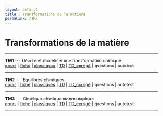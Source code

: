 ```yaml
---
layout: default
title : Transformations de la matière
permalink: /TM/
---
```


# Transformations de la matière

---

**TM1** --- Décrire et modéliser une transformation chimique  
<a href="/chimie_pcsi/cours/transformations_matiere/TM1/TM1_Cours.pdf" download>cours</a> | <a href="/chimie_pcsi/cours/transformations_matiere/TM1/TM1_Fiche.pdf" download>fiche</a> | <a href="/chimie_pcsi/cours/transformations_matiere/TM1/TM1_Classiques.pdf" download>classiques</a> | <a href="/chimie_pcsi/cours/transformations_matiere/TM1/TM1_td.pdf" download>TD</a> | <a href="/chimie_pcsi/cours/transformations_matiere/TM1/TM1_td-corr.pdf" download>TD_corrigé</a> | questions | autotest 

---


**TM2** --- Equilibres chimiques  
<a href="/chimie_pcsi/cours/transformations_matiere/TM2/TM2_Cours.pdf" download>cours</a> | <a href="/chimie_pcsi/cours/transformations_matiere/TM2/TM2_Fiche.pdf" download>fiche</a> | <a href="/chimie_pcsi/cours/transformations_matiere/TM2/TM2_Classiques.pdf" download>classiques</a> | <a href="/chimie_pcsi/cours/transformations_matiere/TM2/TM2_td.pdf" download>TD</a> | <a href="/chimie_pcsi/cours/transformations_matiere/TM2/TM2_td-corr.pdf" download>TD_corrigé</a> | questions | autotest

---

**TM3** --- Cinétique chimique macroscopique  
<a href="/chimie_pcsi/cours/transformations_matiere/TM3/TM3_Cours.pdf" download>cours</a> | <a href="/chimie_pcsi/cours/transformations_matiere/TM3/TM3_Fiche.pdf" download>fiche</a> | <a href="/chimie_pcsi/cours/transformations_matiere/TM3/TM3_Classiques.pdf" download>classiques</a> | <a href="/chimie_pcsi/cours/transformations_matiere/TM3/TM3_td.pdf" download>TD</a> | <a href="/chimie_pcsi/cours/transformations_matiere/TM3/TM3_td-corr.pdf" download>TD_corrigé</a> | questions | autotest

---
